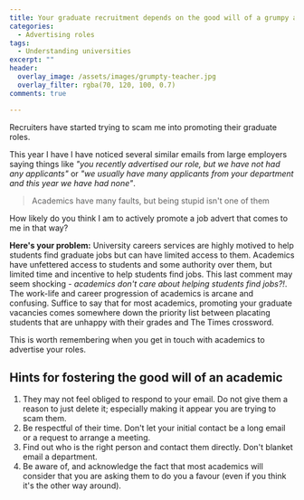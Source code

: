 ```yaml
---
title: Your graduate recruitment depends on the good will of a grumpy academic
categories:
  - Advertising roles
tags:
  - Understanding universities
excerpt: ""
header:
  overlay_image: /assets/images/grumpty-teacher.jpg
  overlay_filter: rgba(70, 120, 100, 0.7)
comments: true

---
```


Recruiters have started trying to scam me into promoting their graduate roles. 

This year I have I have noticed several similar emails from large employers saying things like _"you recently advertised our role, but we have not had any applicants"_ or _"we usually have many applicants from your department and this year we have had none"_. 

> Academics have many faults, but being stupid isn't one of them

How likely do you think I am to actively promote a job advert that comes to me in that way?

**Here's your problem:** University careers services are highly motived to help students find graduate jobs but can have limited access to them. Academics have unfettered access to students and some authority over them, but limited time and incentive to help students find jobs. This last comment may seem shocking - _academics don't care about helping students find jobs?!_. The work-life and career progression of academics is arcane and confusing. Suffice to say that for most academics, promoting your graduate vacancies comes somewhere down the priority list between placating students that are unhappy with their grades and The Times crossword.

This is worth remembering when you get in touch with academics to advertise your roles. 

## Hints for fostering the good will of an academic 

1. They may not feel obliged to respond to your email. Do not give them a reason to just delete it; especially making it appear you are trying to scam them.
1. Be respectful of their time. Don't let your initial contact be a long email or a request to arrange a meeting.
1. Find out who is the right person and contact them directly. Don't blanket email a department.
1. Be aware of, and acknowledge the fact that most academics will consider that you are asking them to do you a favour (even if you think it's the other way around).


